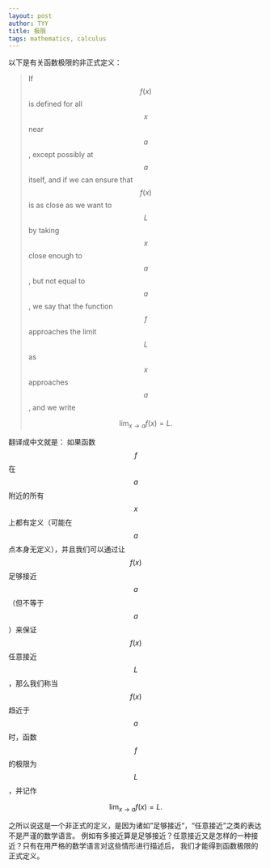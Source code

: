 ```yaml
---
layout: post
author: TYY
title: 极限
tags: mathematics, calculus
---
```


以下是有关函数极限的非正式定义：
> If $$f(x)$$ is defined for all $$x$$ near $$a$$, except possibly at $$a$$ itself, and if
> we can ensure that $$f(x)$$ is as close as we want to $$L$$ by taking $$x$$ close
> enough to $$a$$, but not equal to $$a$$, we say that the function $$f$$ approaches
> the limit $$L$$ as $$x$$ approaches $$a$$, and we write
>
> $$
> \lim_{x\to{a}} f(x) = L.
> $$

翻译成中文就是：
如果函数$$f$$在$$a$$附近的所有$$x$$上都有定义（可能在$$a$$点本身无定义），并且我们可以通过让
$$f(x)$$足够接近$$a$$（但不等于$$a$$）来保证$$f(x)$$任意接近$$L$$，那么我们称当$$f(x)$$趋近于
$$a$$时，函数$$f$$的极限为$$L$$，并记作

$$
\lim_{x\to{a}} f(x) = L.
$$

之所以说这是一个非正式的定义，是因为诸如”足够接近“，“任意接近”之类的表达不是严谨的数学语言。
例如有多接近算是足够接近？任意接近又是怎样的一种接近？只有在用严格的数学语言对这些情形进行描述后，
我们才能得到函数极限的正式定义。
